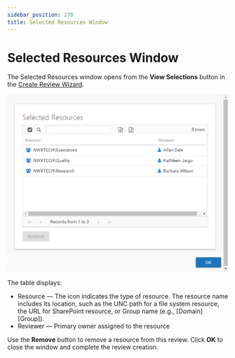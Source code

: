 ```yaml
---
sidebar_position: 270
title: Selected Resources Window
---
```


# Selected Resources Window

The Selected Resources window opens from the **View Selections** button in the [Create Review Wizard](../Wizard/Create "Create Review Wizard").

![Selected Resources windwo](../../../../../../../static/Content/Resources/Images/Access/General/Window/SelectedResources.png "Selected Resources windwo")

The table displays:

* Resource — The icon indicates the type of resource. The resource name includes its location, such as the UNC path for a file system resource, the URL for SharePoint resource, or Group name (e.g., [Domain]\[Group]).
* Reviewer — Primary owner assigned to the resource

Use the **Remove** button to remove a resource from this review. Click **OK** to close the window and complete the review creation.